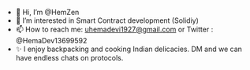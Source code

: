 - 👋 Hi, I’m @HemZen
- 🌱 I’m interested in Smart Contract development (Solidiy)
- 📫 How to reach me: uhemadevi1927@gmail.com or Twitter : @HemaDev13699592
- ✨ I enjoy backpacking and cooking Indian delicacies. DM and we can have endless chats on protocols.

